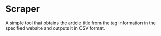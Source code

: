 # Scraper
A simple tool that obtains the article title from the tag information in the specified website and outputs it in CSV format.
